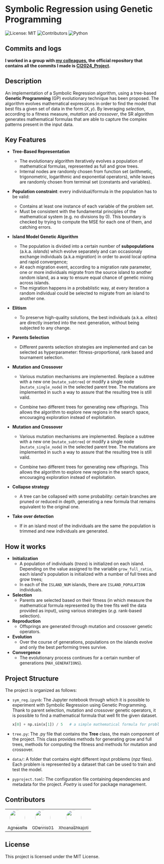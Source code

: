 <!-- omit in toc -->
# Symbolic Regression using Genetic Programming
![License: MIT](https://img.shields.io/badge/license-MIT-green)
![Contributors](https://img.shields.io/badge/Contributors-4-brightgreen)
![Python](https://img.shields.io/badge/python-3.10-blue)

## Commits and logs
**I worked in a group with [my colleagues](#contributors), the official repository that contains all the commits I made is [CI2024_Project](https://github.com/FerraiuoloP/CI2024_Project).**

## Description
An implementation of a Symbolic Regression algorithm, using a tree-based **Genetic Programming** (GP) evolutionary technique has been proposed. The algorithm evolves mathematical expressions in order to find the model that best fits a given set of data in the form $(X, y)$. By leveraging *selection*, according to a fitness measure, *mutation* and *crossover*, the SR algorithm generates mathematical formulas that are able to capture the complex patterns present in the input data.

## Key Features
- **Tree-Based Representation**
  - The evolutionary algorithm iteratively evolves a population of mathematical formulas, represented as full and grow trees.
  - Internal nodes are randomly chosen from function set (arithmetic, trigonometric, logarithmic and exponential operators), while leaves are randomly chosen from terminal set (constants and variables).
  
- **Population constraint**: every individual/formula in the population has to be valid:
	- Contains at least one instance of each variable of the problem set.
	- Must be consistent with the fundamental principles of the mathematical system (e.g. no divisions by 0). This boundary is checked by trying to compute the MSE for each one of them, and catching errors.

- **Island Model Genetic Algorithm**
  - The population is divided into a certain number of **subpopulations** (a.k.a. *islands*) which evolve separately and can occasionaly exchange individuals (a.k.a *migration*) in order to avoid local optima and rapid convergence;
  - At each migration event, according to a migration rate parameter, one or more individuals migrate from the source island to another random island, as a way to ensure equal chance of genetic mixing across islands.
  - The  migration happens in a probablistic way, at every iteration a random individual could be selected to migrate from an island to another one. 

- **Elitism**
  - To preserve high-quality solutions, the best individuals (a.k.a. *elites*) are directly inserted into the next generation, without being subjected to any change.

- **Parents Selection**
  - Different parents selection strategies are implemented and can be selected as hyperparameter: fitness-proportional, rank based and tournament selection.
  
- **Mutation and Crossover**

  - Various mutation mechanisms are implemented. Replace a subtree with a new one (`mutate_subtree`) or modify a single node (`mutate_single_node`) in the selected parent tree. The mutations are implemented in such a way to assure that the resulting tree is still valid.
  
  - Combine two different trees for generating new offsprings. This allows the algorithm to explore new regions in the search space, encouraging exploration instead of exploitation.

- **Mutation and Crossover**

  - Various mutation mechanisms are implemented. Replace a subtree with a new one (`mutate_subtree`) or modify a single node (`mutate_single_node`) in the selected parent tree. The mutations are implemented in such a way to assure that the resulting tree is still valid.
  
  - Combine two different trees for generating new offsprings. This allows the algorithm to explore new regions in the search space, encouraging exploration instead of exploitation.

- **Collapse strategy**
	- A tree can be collapsed with some probability: certain branches are pruned or reduced in depth, generating a new formula that remains equivalent to the original one.

- **Take over detection**
	- If in an island most of the individuals are the same the population is trimmed and new individuals are generated.

## How it works
- **Initialization**
  - A population of individuals (*trees*) is initialized on each island. Depending on the value assigned to the variable `grow_full_ratio`, each island's population is initialized with a number of full trees and grow trees;
  - In each of the `ISLAND_NUM` islands, there are `ISLAND_POPULATION` individuals.
- **Selection**
  - Parents are selected based on their fitness (in which measure the mathematical formula represented by the tree fits well the data provided as input), using various strategies (*e.g.* rank-based selection).
- **Reproduction**
  - Offsprings are generated through mutation and crossover genetic operators.
- **Evolution**
  - Over the course of generations, populations on the islands evolve and only the best performing trees survive.
- **Convergence**
  - The evolutionary process continues for a certain number of generations (`MAX_GENERATIONS`).

## Project Structure
The project is organized as follows:

- `sym_reg.ipynb`: The Jupyter notebook through which it is possible to experiment with Symbolic Regression using Genetic Programming. Thank to parent selection, mutation and crossover genetic operators, it is possible to find a mathematical formula that well fit the given dataset.
  
  ```python
  x[0] + np.sin(x[1]) / 5   # a simple mathematical formula for problem 0
  ```
  
- `tree.py`: The .py file that contains the **Tree** class, the main component of the project. This class provides methods for generating grow and full trees, methods for computing the fitness and methods for mutation and crossover.
- `data/`:  A folder that contains eight different input problems (*npz* files). Each problem is represented by a dataset that can be used to train and test the model.
- `pyproject.toml`: The configuration file containing dependencies and metadata for the project. *Poetry* is used for package management.

## Contributors
<table>
  <tr>
    <td align="center" style="border: none;">
      <a href="https://github.com/AgneseRe">
        <img src="https://github.com/AgneseRe.png" width="50px" style="border-radius: 50%; border: none;" alt=""/>
        <br />
        <sub>AgneseRe</sub>
      </a>
    </td>
    <td align="center">
      <a href="https://github.com/GDennis01">
        <img src="https://github.com/GDennis01.png" width="50px" style="border-radius: 50%; border: none;" alt=""/>
        <br />
        <sub>GDennis01</sub>
      </a>
    </td>
    <td align="center">
      <a href="https://github.com/XhoanaShkajoti">
        <img src="https://github.com/XhoanaShkajoti.png" width="50px" style="border-radius: 50%; border: none;" alt=""/>
        <br />
        <sub>XhoanaShkajoti</sub>
      </a>
    </td>
  </tr>
</table>

## License
This project is licensed under the MIT License.
